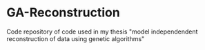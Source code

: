 # GA-Reconstruction

Code repository of code used in my thesis "model independendent reconstruction of data using genetic algorithms"
